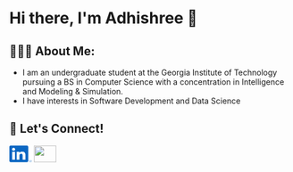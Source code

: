 # Hi there, I'm Adhishree 👋


## 👩🏻‍💻 About Me:
- I am an undergraduate student at the Georgia Institute of Technology pursuing a BS in Computer Science with a concentration in Intelligence and Modeling & Simulation.
- I have interests in Software Development and Data Science


## 🤝 Let's Connect!
[<img src="linkedin.svg" height="30" width="40">](https://www.linkedin.com/in/adhishreekadam/)
[<img src="gmail.svg" height="30" width="40">](mailto:kadam.adhishree@gmail.com)



<!--
**adhishreekadam/adhishreekadam** is a ✨ _special_ ✨ repository because its `README.md` (this file) appears on your GitHub profile.

Here are some ideas to get you started:

- 🔭 I’m currently working on ...
- 🌱 I’m currently learning ...
- 👯 I’m looking to collaborate on ...
- 🤔 I’m looking for help with ...
- 💬 Ask me about ...
- 📫 How to reach me: ...
- 😄 Pronouns: ...
- ⚡ Fun fact: ...
-->
